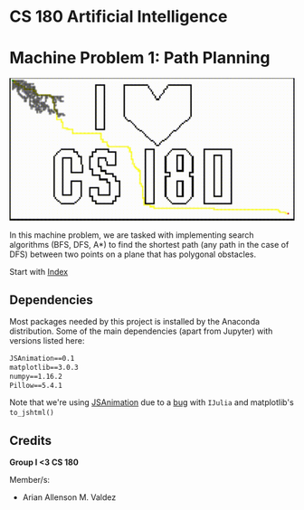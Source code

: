 # CS 180 Artificial Intelligence

# Machine Problem 1: Path Planning

![Animation](res/cs180.gif)

In this machine problem, we are tasked with implementing search algorithms (BFS, DFS, A*) to find the shortest path (any path in the case of DFS) between two points on a plane that has polygonal obstacles.

Start with [Index](Index.ipynb)

## Dependencies

Most packages needed by this project is installed by the Anaconda distribution. Some of the main dependencies (apart from Jupyter) with versions listed here:

```
JSAnimation==0.1
matplotlib==3.0.3
numpy==1.16.2
Pillow==5.4.1
```

Note that we're using [JSAnimation](https://github.com/jakevdp/JSAnimation) due to a [bug](https://github.com/JuliaLang/IJulia.jl/issues/414) with `IJulia` and matplotlib's `to_jshtml()`

## Credits

**Group I <3 CS 180**

Member/s:
* Arian Allenson M. Valdez
